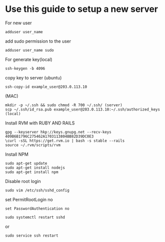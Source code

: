 # Use this guide to setup a new server

For new user
```
adduser user_name 
```

add sudo permission to the user
```
adduser user_name sudo
```

For generate key(local)
```
ssh-keygen -b 4096
```

copy key to server (ubuntu)
```
ssh-copy-id example_user@203.0.113.10
```

(MAC)
```
mkdir -p ~/.ssh && sudo chmod -R 700 ~/.ssh/ (server)
scp ~/.ssh/id_rsa.pub example_user@203.0.113.10:~/.ssh/authorized_keys (local)
```

Install RVM with RUBY AND RAILS
```
gpg --keyserver hkp://keys.gnupg.net --recv-keys 409B6B1796C275462A1703113804BB82D39DC0E3
\curl -sSL https://get.rvm.io | bash -s stable --rails
source ~/.rvm/scripts/rvm
```

Install NPM
```
sudo apt-get update
sudo apt-get install nodejs
sudo apt-get install npm
```

Disable root login
```
sudo vim /etc/ssh/sshd_config
```

set PermitRootLogin no
```
set PasswordAuthentication no
```

```
sudo systemctl restart sshd
```

or
```
sudo service ssh restart
```
